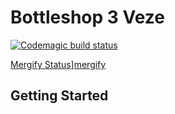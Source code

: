 # Bottleshop 3 Veze

[![Codemagic build status](https://api.codemagic.io/apps/5ebc4afdd5ac075bbee6a979/5ebc4afdd5ac075bbee6a978/status_badge.svg)](https://codemagic.io/apps/5ebc4afdd5ac075bbee6a979/5ebc4afdd5ac075bbee6a978/latest_build)

[Mergify Status][mergify-status]][mergify]

[mergify]: https://mergify.io
[mergify-status]: https://img.shields.io/endpoint.svg?url=https://gh.mergify.io/badges/cloudis-dev/bottleshop_delivery_app&style=flat

## Getting Started
